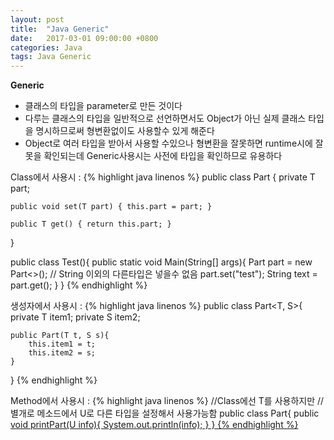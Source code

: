 ```yaml
---
layout: post
title:  "Java Generic"
date:   2017-03-01 09:00:00 +0800
categories: Java
tags: Java Generic
---
```

**Generic**  
- 클래스의 타입을 parameter로 만든 것이다
- 다루는 클래스의 타입을 일반적으로 선언하면서도 Object가 아닌 실제 클래스 타입을 명시하므로써 형변환없이도 사용할수 있게 해준다
- Object로 여러 타입을 받아서 사용할 수있으나 형변환을 잘못하면 runtime시에 잘못을 확인되는데 Generic사용시는 사전에 타입을 확인하므로 유용하다


Class에서 사용시 :
{% highlight java linenos %}
public class Part<T> {
	private T part;

	public void set(T part) { this.part = part; }

	public T get() { return this.part; }
}

public class Test(){
	public static void Main(String[] args){
		Part<String> part = new Part<>();
		// String 이외의 다른타입은 넣을수 없음
		part.set("test");
		String text = part.get();
	}
}
{% endhighlight %}


생성자에서 사용시 :
{% highlight java linenos %}
public class Part<T, S>{
	private T item1;
	private S item2;

	public Part(T t, S s){
		this.item1 = t;
		this.item2 = s;
	}
}
{% endhighlight %}


Method에서 사용시 :
{% highlight java linenos %}
//Class에선 T를 사용하지만
//별개로 메소드에서 U로 다른 타입을 설정해서 사용가능함
public class Part<T>{
	public <U> void printPart(U info){
		System.out.println(info);
	}
}
{% endhighlight %}